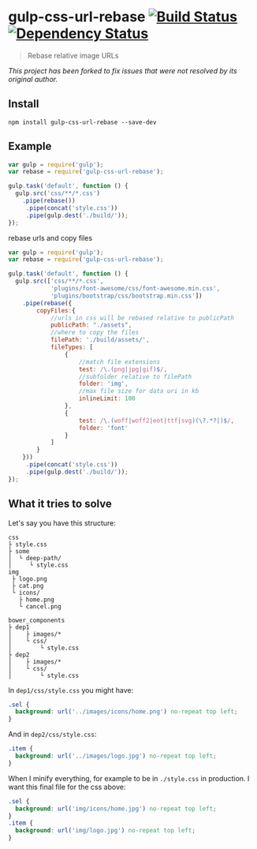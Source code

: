 # gulp-css-url-rebase [![Build Status](https://travis-ci.org/42Zavattas/gulp-css-url-rebase.svg?branch=master)](https://travis-ci.org/42Zavattas/gulp-css-url-rebase) [![Dependency Status](https://david-dm.org/42Zavattas/gulp-css-url-rebase.svg)](https://david-dm.org/42Zavattas/gulp-css-url-rebase)

> Rebase relative image URLs

_This project has been forked to fix issues that were not resolved by its original author._

## Install

    npm install gulp-css-url-rebase --save-dev

## Example

```javascript
var gulp = require('gulp');
var rebase = require('gulp-css-url-rebase');

gulp.task('default', function () {
  gulp.src('css/**/*.css')
    .pipe(rebase())
     .pipe(concat('style.css'))
     .pipe(gulp.dest('./build/'));
});
```

rebase urls and copy files

```javascript
var gulp = require('gulp');
var rebase = require('gulp-css-url-rebase');

gulp.task('default', function () {
  gulp.src(['css/**/*.css',
            'plugins/font-awesome/css/font-awesome.min.css',
            'plugins/bootstrap/css/bootstrap.min.css'])
    .pipe(rebase({
        copyFiles:{
            //urls in css will be rebased relative to publicPath
            publicPath: "./assets",
            //where to copy the files
            filePath: './build/assets/',
            fileTypes: [
                {
                    //match file extensions
                    test: /\.(png|jpg|gif)$/,
                    //subfolder relative to filePath
                    folder: 'img',
                    //max file size for data uri in kb
                    inlineLimit: 100
                },
                {
                    test: /\.(woff|woff2|eot|ttf|svg)(\?.*?|)$/,
                    folder: 'font'
                }
            ]
        }    
    }))
     .pipe(concat('style.css'))
     .pipe(gulp.dest('./build/'));
});
```

## What it tries to solve

Let's say you have this structure:

    css
    ├ style.css
    ├ some
    │  └ deep-path/
    │     └ style.css
    img
     ├ logo.png
     ├ cat.png
     └ icons/
       ├ home.png
       └ cancel.png
       
    bower_components
    ├ dep1
    │    ├ images/*
    │    └ css/
    │        └ style.css
    ├ dep2
    │    ├ images/*
    │    └ css/
    │        └ style.css
In `dep1/css/style.css` you might have:

```css
.sel {
  background: url('../images/icons/home.png') no-repeat top left;
}
```

And in `dep2/css/style.css`:

```css
.item {
  background: url('../images/logo.jpg') no-repeat top left;
}
```

When I minify everything, for example to be in `./style.css` in
production. I want this final file for the css above:

```css
.sel {
  background: url('img/icons/home.jpg') no-repeat top left;
}
.item {
  background: url('img/logo.jpg') no-repeat top left;
}
```

